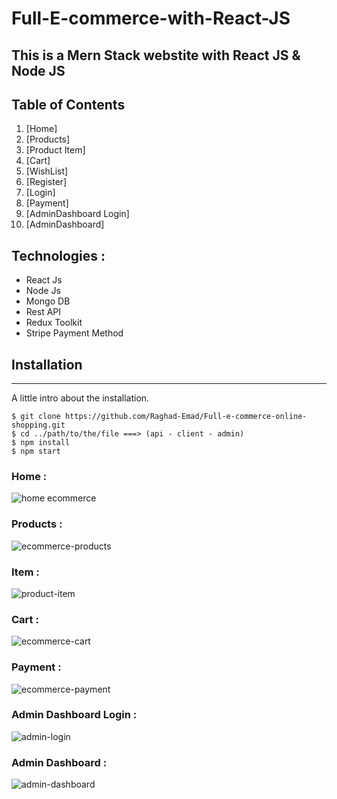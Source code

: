 # Full-E-commerce-with-React-JS

## This is a Mern Stack webstite with React JS & Node JS


## Table of Contents
1. [Home]
2. [Products]
3. [Product Item]
4. [Cart]
5. [WishList]
6. [Register]
7. [Login]
8. [Payment]
9. [AdminDashboard Login]
10. [AdminDashboard]


## Technologies :

* React Js
* Node Js
* Mongo DB
* Rest API
* Redux Toolkit
* Stripe Payment Method

## Installation
***
A little intro about the installation. 
```
$ git clone https://github.com/Raghad-Emad/Full-e-commerce-online-shopping.git
$ cd ../path/to/the/file ===> (api - client - admin)
$ npm install
$ npm start
```

### Home :
![home ecommerce](https://user-images.githubusercontent.com/106435661/218880467-9d4261f7-ba8b-45d9-b477-430253ce68f9.png)

### Products :
![ecommerce-products](https://user-images.githubusercontent.com/106435661/218880666-5f975ac5-aa0c-45d7-af3c-ac68afa3d119.png)

### Item :
![product-item](https://user-images.githubusercontent.com/106435661/218880714-6c0f4b0a-7470-481a-92c9-2c3b5cb512ff.png)

### Cart :
![ecommerce-cart](https://user-images.githubusercontent.com/106435661/218880762-ae8d9921-5a0b-421d-93af-4ccba5b42c19.png)

### Payment :
![ecommerce-payment](https://user-images.githubusercontent.com/106435661/218880805-10b7b024-ad3a-4e48-9989-1db142c2a9cb.png)

### Admin Dashboard Login :
![admin-login](https://user-images.githubusercontent.com/106435661/218880874-922507a7-3055-4da8-bd83-f6342c48f472.png)

### Admin Dashboard :
![admin-dashboard](https://user-images.githubusercontent.com/106435661/218881749-c4b66c19-9df2-4752-a777-4c2e9428937f.png)
